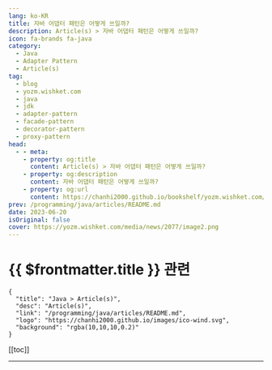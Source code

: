 ```yaml
---
lang: ko-KR
title: 자바 어댑터 패턴은 어떻게 쓰일까?
description: Article(s) > 자바 어댑터 패턴은 어떻게 쓰일까?
icon: fa-brands fa-java
category: 
  - Java
  - Adapter Pattern
  - Article(s)
tag: 
  - blog
  - yozm.wishket.com
  - java
  - jdk
  - adapter-pattern
  - facade-pattern
  - decorator-pattern
  - proxy-pattern
head:
  - - meta:
    - property: og:title
      content: Article(s) > 자바 어댑터 패턴은 어떻게 쓰일까?
    - property: og:description
      content: 자바 어댑터 패턴은 어떻게 쓰일까?
    - property: og:url
      content: https://chanhi2000.github.io/bookshelf/yozm.wishket.com/2077.html
prev: /programming/java/articles/README.md
date: 2023-06-20
isOriginal: false
cover: https://yozm.wishket.com/media/news/2077/image2.png
---
```


# {{ $frontmatter.title }} 관련

```component VPCard
{
  "title": "Java > Article(s)",
  "desc": "Article(s)",
  "link": "/programming/java/articles/README.md",
  "logo": "https://chanhi2000.github.io/images/ico-wind.svg",
  "background": "rgba(10,10,10,0.2)"
}
```

[[toc]]

---

<SiteInfo
  name="자바 어댑터 패턴은 어떻게 쓰일까? | 요즘IT"
  desc="이번 글을 시작으로 실제 자바 프로젝트에서 디자인 패턴을 어떻게 사용하는지 정리하고자 합니다. 첫 번째 주제로 자바 라이브러리와 프레임워크에서 자주 쓰이는 어댑터 패턴(Adapter Pattern)에 대해 알아볼 텐데요. 이후 몇 편의 자바 디자인 패턴 시리즈를 통해 각 디자인 패턴의 장단점과 구현 방법을 정리하고, 실제 프로젝트에서 어떻게 활용하는지 살펴보겠습니다."
  url="https://yozm.wishket.com/magazine/detail/2077/"
  logo="https://yozm.wishket.com/static/renewal/img/global/gnb_yozmit.svg"
  preview="https://yozm.wishket.com/media/news/2077/image2.png"/>

<!-- TODO: 작성 -->


